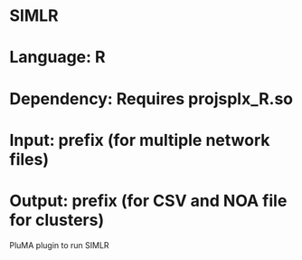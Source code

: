 # SIMLR
# Language: R
# Dependency: Requires projsplx_R.so
# Input: prefix (for multiple network files)
# Output: prefix (for CSV and NOA file for clusters) 
PluMA plugin to run SIMLR
